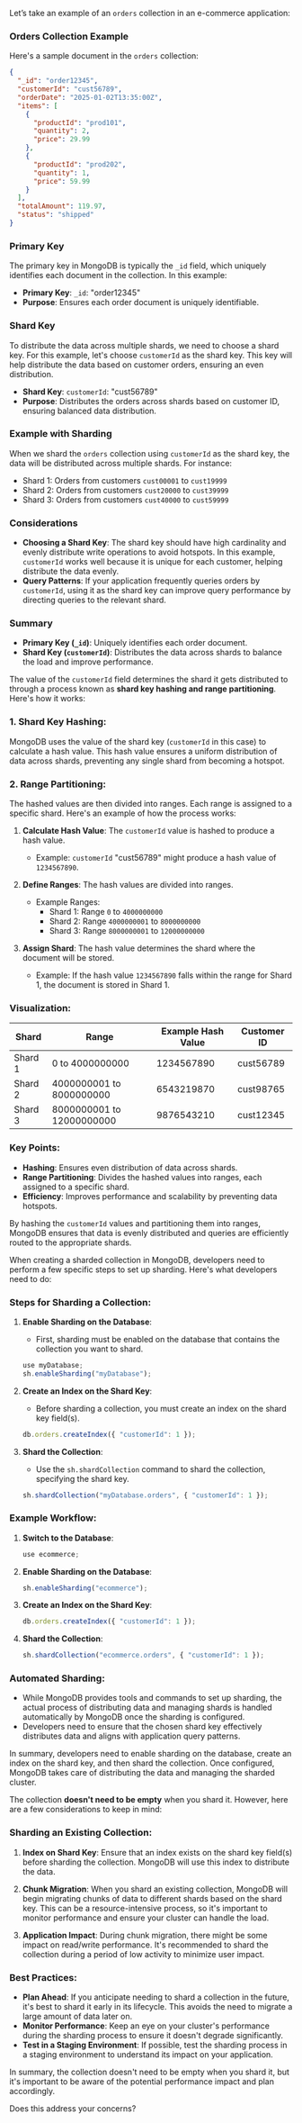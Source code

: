 Let’s take an example of an `orders` collection in an e-commerce application:

### **Orders Collection Example**

Here's a sample document in the `orders` collection:

```json
{
  "_id": "order12345",
  "customerId": "cust56789",
  "orderDate": "2025-01-02T13:35:00Z",
  "items": [
    {
      "productId": "prod101",
      "quantity": 2,
      "price": 29.99
    },
    {
      "productId": "prod202",
      "quantity": 1,
      "price": 59.99
    }
  ],
  "totalAmount": 119.97,
  "status": "shipped"
}
```

### **Primary Key**

The primary key in MongoDB is typically the `_id` field, which uniquely identifies each document in the collection. In this example:

- **Primary Key**: `_id`: "order12345"
- **Purpose**: Ensures each order document is uniquely identifiable.

### **Shard Key**

To distribute the data across multiple shards, we need to choose a shard key. For this example, let's choose `customerId` as the shard key. This key will help distribute the data based on customer orders, ensuring an even distribution.

- **Shard Key**: `customerId`: "cust56789"
- **Purpose**: Distributes the orders across shards based on customer ID, ensuring balanced data distribution.

### **Example with Sharding**

When we shard the `orders` collection using `customerId` as the shard key, the data will be distributed across multiple shards. For instance:

- Shard 1: Orders from customers `cust00001` to `cust19999`
- Shard 2: Orders from customers `cust20000` to `cust39999`
- Shard 3: Orders from customers `cust40000` to `cust59999`

### **Considerations**

- **Choosing a Shard Key**: The shard key should have high cardinality and evenly distribute write operations to avoid hotspots. In this example, `customerId` works well because it is unique for each customer, helping distribute the data evenly.
- **Query Patterns**: If your application frequently queries orders by `customerId`, using it as the shard key can improve query performance by directing queries to the relevant shard.

### **Summary**

- **Primary Key (`_id`)**: Uniquely identifies each order document.
- **Shard Key (`customerId`)**: Distributes the data across shards to balance the load and improve performance.





The value of the `customerId` field determines the shard it gets distributed to through a process known as **shard key hashing and range partitioning**. Here's how it works:

### **1. Shard Key Hashing:**
MongoDB uses the value of the shard key (`customerId` in this case) to calculate a hash value. This hash value ensures a uniform distribution of data across shards, preventing any single shard from becoming a hotspot.

### **2. Range Partitioning:**
The hashed values are then divided into ranges. Each range is assigned to a specific shard. Here's an example of how the process works:

1. **Calculate Hash Value**: The `customerId` value is hashed to produce a hash value.
   - Example: `customerId` "cust56789" might produce a hash value of `1234567890`.

2. **Define Ranges**: The hash values are divided into ranges.
   - Example Ranges:
     - Shard 1: Range `0` to `4000000000`
     - Shard 2: Range `4000000001` to `8000000000`
     - Shard 3: Range `8000000001` to `12000000000`

3. **Assign Shard**: The hash value determines the shard where the document will be stored.
   - Example: If the hash value `1234567890` falls within the range for Shard 1, the document is stored in Shard 1.

### **Visualization:**

| **Shard** | **Range**             | **Example Hash Value** | **Customer ID**    |
|-----------|-----------------------|------------------------|--------------------|
| Shard 1   | 0 to 4000000000       | 1234567890             | cust56789          |
| Shard 2   | 4000000001 to 8000000000 | 6543219870             | cust98765          |
| Shard 3   | 8000000001 to 12000000000 | 9876543210             | cust12345          |

### **Key Points:**
- **Hashing**: Ensures even distribution of data across shards.
- **Range Partitioning**: Divides the hashed values into ranges, each assigned to a specific shard.
- **Efficiency**: Improves performance and scalability by preventing data hotspots.

By hashing the `customerId` values and partitioning them into ranges, MongoDB ensures that data is evenly distributed and queries are efficiently routed to the appropriate shards.


When creating a sharded collection in MongoDB, developers need to perform a few specific steps to set up sharding. Here's what developers need to do:

### **Steps for Sharding a Collection:**

1. **Enable Sharding on the Database**:
   - First, sharding must be enabled on the database that contains the collection you want to shard.
   ```javascript
   use myDatabase;
   sh.enableSharding("myDatabase");
   ```

2. **Create an Index on the Shard Key**:
   - Before sharding a collection, you must create an index on the shard key field(s).
   ```javascript
   db.orders.createIndex({ "customerId": 1 });
   ```

3. **Shard the Collection**:
   - Use the `sh.shardCollection` command to shard the collection, specifying the shard key.
   ```javascript
   sh.shardCollection("myDatabase.orders", { "customerId": 1 });
   ```

### **Example Workflow**:
1. **Switch to the Database**:
   ```javascript
   use ecommerce;
   ```

2. **Enable Sharding on the Database**:
   ```javascript
   sh.enableSharding("ecommerce");
   ```

3. **Create an Index on the Shard Key**:
   ```javascript
   db.orders.createIndex({ "customerId": 1 });
   ```

4. **Shard the Collection**:
   ```javascript
   sh.shardCollection("ecommerce.orders", { "customerId": 1 });
   ```

### **Automated Sharding:**
- While MongoDB provides tools and commands to set up sharding, the actual process of distributing data and managing shards is handled automatically by MongoDB once the sharding is configured.
- Developers need to ensure that the chosen shard key effectively distributes data and aligns with application query patterns.

In summary, developers need to enable sharding on the database, create an index on the shard key, and then shard the collection. Once configured, MongoDB takes care of distributing the data and managing the sharded cluster.



The collection **doesn't need to be empty** when you shard it. However, here are a few considerations to keep in mind:

### **Sharding an Existing Collection:**

1. **Index on Shard Key**: Ensure that an index exists on the shard key field(s) before sharding the collection. MongoDB will use this index to distribute the data.

2. **Chunk Migration**: When you shard an existing collection, MongoDB will begin migrating chunks of data to different shards based on the shard key. This can be a resource-intensive process, so it's important to monitor performance and ensure your cluster can handle the load.

3. **Application Impact**: During chunk migration, there might be some impact on read/write performance. It's recommended to shard the collection during a period of low activity to minimize user impact.

### **Best Practices:**

- **Plan Ahead**: If you anticipate needing to shard a collection in the future, it's best to shard it early in its lifecycle. This avoids the need to migrate a large amount of data later on.
- **Monitor Performance**: Keep an eye on your cluster's performance during the sharding process to ensure it doesn't degrade significantly.
- **Test in a Staging Environment**: If possible, test the sharding process in a staging environment to understand its impact on your application.

In summary, the collection doesn't need to be empty when you shard it, but it's important to be aware of the potential performance impact and plan accordingly.

Does this address your concerns?
